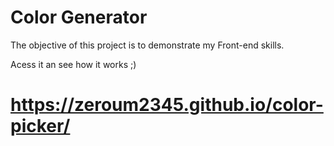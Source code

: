 # Color Generator

The objective of this project is to demonstrate my Front-end skills.

Acess it an see how it works ;)

# https://zeroum2345.github.io/color-picker/
